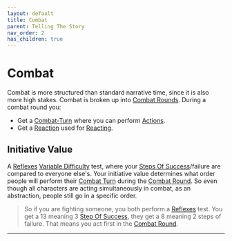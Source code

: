 ```yaml
---
layout: default
title: Combat
parent: Telling The Story
nav_order: 2
has_children: true
---
```


# Combat
Combat is more structured than standard narrative time, since it is also more high stakes. Combat is broken up into [Combat Rounds](Terminology#Combat%20Round). During a combat round you:
* Get a [Combat-Turn](Combat-Turn) where you can perform [Actions](Terminology#Action).
* Get a [Reaction](Terminology#Reaction) used for [Reacting](Reacting).

## Initiative Value
A [Reflexes](Agility#Reflexes) [Variable Difficulty](Skills#Variable%20Difficulty) test, where your [Steps Of Success](Skills#Step%20Of%20Success)/failure are compared to everyone else's. Your initiative value determines what order people will perform their [Combat Turn](Terminology#Combat%20Turn) during the [Combat Round](Terminology#Combat%20Round). So even though all characters are acting simultaneously in combat, as an abstraction, people still go in a specific order.

> So if you are fighting someone, you both perform a [Reflexes](Agility#Reflexes) test. You get a 13 meaning 3 [Step Of Success](Skills#Step%20Of%20Success), they get a 8 meaning 2 steps of failure. That means you act first in the [Combat Round](Terminology#Combat%20Round).

---